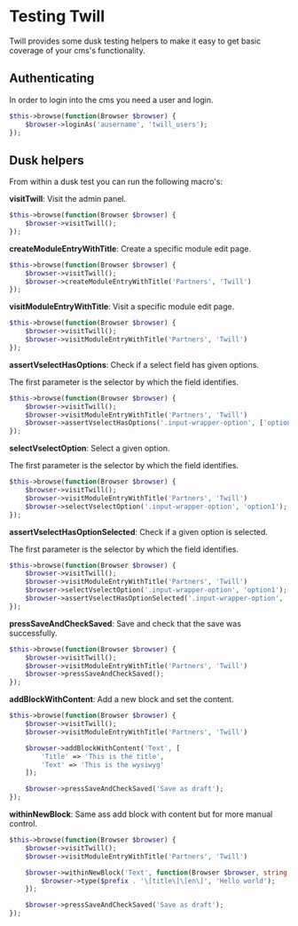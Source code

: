 # Testing Twill

Twill provides some dusk testing helpers to make it easy to get basic coverage of your cms's functionality.

## Authenticating

In order to login into the cms you need a user and login.

```php
$this->browse(function(Browser $browser) {
    $browser->loginAs('ausername', 'twill_users');
});
```

## Dusk helpers

From within a dusk test you can run the following macro's:

**visitTwill**: Visit the admin panel.

```php
$this->browse(function(Browser $browser) {
    $browser->visitTwill();
});
```

**createModuleEntryWithTitle**: Create a specific module edit page.

```php
$this->browse(function(Browser $browser) {
    $browser->visitTwill();
    $browser->createModuleEntryWithTitle('Partners', 'Twill')
});
```

**visitModuleEntryWithTitle**: Visit a specific module edit page.

```php
$this->browse(function(Browser $browser) {
    $browser->visitTwill();
    $browser->visitModuleEntryWithTitle('Partners', 'Twill')
});
```

**assertVselectHasOptions**: Check if a select field has given options.

The first parameter is the selector by which the field identifies.

```php
$this->browse(function(Browser $browser) {
    $browser->visitTwill();
    $browser->visitModuleEntryWithTitle('Partners', 'Twill')
    $browser->assertVselectHasOptions('.input-wrapper-option', ['option1', 'option2']);
});
```

**selectVselectOption**: Select a given option.

The first parameter is the selector by which the field identifies.

```php
$this->browse(function(Browser $browser) {
    $browser->visitTwill();
    $browser->visitModuleEntryWithTitle('Partners', 'Twill')
    $browser->selectVselectOption('.input-wrapper-option', 'option1');
});
```

**assertVselectHasOptionSelected**: Check if a given option is selected.

The first parameter is the selector by which the field identifies.

```php
$this->browse(function(Browser $browser) {
    $browser->visitTwill();
    $browser->visitModuleEntryWithTitle('Partners', 'Twill')
    $browser->selectVselectOption('.input-wrapper-option', 'option1');
    $browser->assertVselectHasOptionSelected('.input-wrapper-option', 'option1')
});
```

**pressSaveAndCheckSaved**: Save and check that the save was successfully.

```php
$this->browse(function(Browser $browser) {
    $browser->visitTwill();
    $browser->visitModuleEntryWithTitle('Partners', 'Twill')
    $browser->pressSaveAndCheckSaved();
});
```

**addBlockWithContent**: Add a new block and set the content.

```php
$this->browse(function(Browser $browser) {
    $browser->visitTwill();
    $browser->visitModuleEntryWithTitle('Partners', 'Twill')

    $browser->addBlockWithContent('Text', [
        'Title' => 'This is the title',
        'Text' => 'This is the wysiwyg'
    ]);

    $browser->pressSaveAndCheckSaved('Save as draft');
});
```

**withinNewBlock**: Same ass add block with content but for more manual control.

```php
$this->browse(function(Browser $browser) {
    $browser->visitTwill();
    $browser->visitModuleEntryWithTitle('Partners', 'Twill')

    $browser->withinNewBlock('Text', function(Browser $browser, string $prefix) {
        $browser->type($prefix . '\[title\]\[en\]', 'Hello world');
    });

    $browser->pressSaveAndCheckSaved('Save as draft');
});
```
